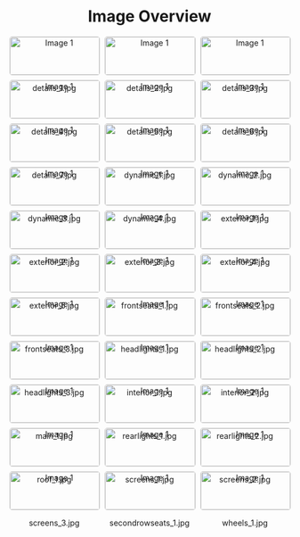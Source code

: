 <h1 style ="text-align: center;"> Image Overview </h1>
<div style="display: flex; flex-wrap: wrap; gap: 10px; justify-content: center;">
<div style="flex: 1 1 calc(33.333% - 20px); max-width: 300px; text-align: center;">
<img src="https://media.evkx.net/multimedia/models/porsche/taycan/taycan_turbo_cross_turismo/details_1_xst.jpg" alt="Image 1" style="width: 100%; border: 1px solid #ddd; border-radius: 5px;">
<p>details_1.jpg</p>
</div>
<div style="flex: 1 1 calc(33.333% - 20px); max-width: 300px; text-align: center;">
<img src="https://media.evkx.net/multimedia/models/porsche/taycan/taycan_turbo_cross_turismo/details_2_xst.jpg" alt="Image 1" style="width: 100%; border: 1px solid #ddd; border-radius: 5px;">
<p>details_2.jpg</p>
</div>
<div style="flex: 1 1 calc(33.333% - 20px); max-width: 300px; text-align: center;">
<img src="https://media.evkx.net/multimedia/models/porsche/taycan/taycan_turbo_cross_turismo/details_3_xst.jpg" alt="Image 1" style="width: 100%; border: 1px solid #ddd; border-radius: 5px;">
<p>details_3.jpg</p>
</div>
<div style="flex: 1 1 calc(33.333% - 20px); max-width: 300px; text-align: center;">
<img src="https://media.evkx.net/multimedia/models/porsche/taycan/taycan_turbo_cross_turismo/details_4_xst.jpg" alt="Image 1" style="width: 100%; border: 1px solid #ddd; border-radius: 5px;">
<p>details_4.jpg</p>
</div>
<div style="flex: 1 1 calc(33.333% - 20px); max-width: 300px; text-align: center;">
<img src="https://media.evkx.net/multimedia/models/porsche/taycan/taycan_turbo_cross_turismo/details_5_xst.jpg" alt="Image 1" style="width: 100%; border: 1px solid #ddd; border-radius: 5px;">
<p>details_5.jpg</p>
</div>
<div style="flex: 1 1 calc(33.333% - 20px); max-width: 300px; text-align: center;">
<img src="https://media.evkx.net/multimedia/models/porsche/taycan/taycan_turbo_cross_turismo/details_6_xst.jpg" alt="Image 1" style="width: 100%; border: 1px solid #ddd; border-radius: 5px;">
<p>details_6.jpg</p>
</div>
<div style="flex: 1 1 calc(33.333% - 20px); max-width: 300px; text-align: center;">
<img src="https://media.evkx.net/multimedia/models/porsche/taycan/taycan_turbo_cross_turismo/details_7_xst.jpg" alt="Image 1" style="width: 100%; border: 1px solid #ddd; border-radius: 5px;">
<p>details_7.jpg</p>
</div>
<div style="flex: 1 1 calc(33.333% - 20px); max-width: 300px; text-align: center;">
<img src="https://media.evkx.net/multimedia/models/porsche/taycan/taycan_turbo_cross_turismo/dynamic_1_xst.jpg" alt="Image 1" style="width: 100%; border: 1px solid #ddd; border-radius: 5px;">
<p>dynamic_1.jpg</p>
</div>
<div style="flex: 1 1 calc(33.333% - 20px); max-width: 300px; text-align: center;">
<img src="https://media.evkx.net/multimedia/models/porsche/taycan/taycan_turbo_cross_turismo/dynamic_2_xst.jpg" alt="Image 1" style="width: 100%; border: 1px solid #ddd; border-radius: 5px;">
<p>dynamic_2.jpg</p>
</div>
<div style="flex: 1 1 calc(33.333% - 20px); max-width: 300px; text-align: center;">
<img src="https://media.evkx.net/multimedia/models/porsche/taycan/taycan_turbo_cross_turismo/dynamic_3_xst.jpg" alt="Image 1" style="width: 100%; border: 1px solid #ddd; border-radius: 5px;">
<p>dynamic_3.jpg</p>
</div>
<div style="flex: 1 1 calc(33.333% - 20px); max-width: 300px; text-align: center;">
<img src="https://media.evkx.net/multimedia/models/porsche/taycan/taycan_turbo_cross_turismo/dynamic_4_xst.jpg" alt="Image 1" style="width: 100%; border: 1px solid #ddd; border-radius: 5px;">
<p>dynamic_4.jpg</p>
</div>
<div style="flex: 1 1 calc(33.333% - 20px); max-width: 300px; text-align: center;">
<img src="https://media.evkx.net/multimedia/models/porsche/taycan/taycan_turbo_cross_turismo/exterior_1_xst.jpg" alt="Image 1" style="width: 100%; border: 1px solid #ddd; border-radius: 5px;">
<p>exterior_1.jpg</p>
</div>
<div style="flex: 1 1 calc(33.333% - 20px); max-width: 300px; text-align: center;">
<img src="https://media.evkx.net/multimedia/models/porsche/taycan/taycan_turbo_cross_turismo/exterior_2_xst.jpg" alt="Image 1" style="width: 100%; border: 1px solid #ddd; border-radius: 5px;">
<p>exterior_2.jpg</p>
</div>
<div style="flex: 1 1 calc(33.333% - 20px); max-width: 300px; text-align: center;">
<img src="https://media.evkx.net/multimedia/models/porsche/taycan/taycan_turbo_cross_turismo/exterior_3_xst.jpg" alt="Image 1" style="width: 100%; border: 1px solid #ddd; border-radius: 5px;">
<p>exterior_3.jpg</p>
</div>
<div style="flex: 1 1 calc(33.333% - 20px); max-width: 300px; text-align: center;">
<img src="https://media.evkx.net/multimedia/models/porsche/taycan/taycan_turbo_cross_turismo/exterior_4_xst.jpg" alt="Image 1" style="width: 100%; border: 1px solid #ddd; border-radius: 5px;">
<p>exterior_4.jpg</p>
</div>
<div style="flex: 1 1 calc(33.333% - 20px); max-width: 300px; text-align: center;">
<img src="https://media.evkx.net/multimedia/models/porsche/taycan/taycan_turbo_cross_turismo/exterior_5_xst.jpg" alt="Image 1" style="width: 100%; border: 1px solid #ddd; border-radius: 5px;">
<p>exterior_5.jpg</p>
</div>
<div style="flex: 1 1 calc(33.333% - 20px); max-width: 300px; text-align: center;">
<img src="https://media.evkx.net/multimedia/models/porsche/taycan/taycan_turbo_cross_turismo/frontseats_1_xst.jpg" alt="Image 1" style="width: 100%; border: 1px solid #ddd; border-radius: 5px;">
<p>frontseats_1.jpg</p>
</div>
<div style="flex: 1 1 calc(33.333% - 20px); max-width: 300px; text-align: center;">
<img src="https://media.evkx.net/multimedia/models/porsche/taycan/taycan_turbo_cross_turismo/frontseats_2_xst.jpg" alt="Image 1" style="width: 100%; border: 1px solid #ddd; border-radius: 5px;">
<p>frontseats_2.jpg</p>
</div>
<div style="flex: 1 1 calc(33.333% - 20px); max-width: 300px; text-align: center;">
<img src="https://media.evkx.net/multimedia/models/porsche/taycan/taycan_turbo_cross_turismo/frontseats_3_xst.jpg" alt="Image 1" style="width: 100%; border: 1px solid #ddd; border-radius: 5px;">
<p>frontseats_3.jpg</p>
</div>
<div style="flex: 1 1 calc(33.333% - 20px); max-width: 300px; text-align: center;">
<img src="https://media.evkx.net/multimedia/models/porsche/taycan/taycan_turbo_cross_turismo/headlights_1_xst.jpg" alt="Image 1" style="width: 100%; border: 1px solid #ddd; border-radius: 5px;">
<p>headlights_1.jpg</p>
</div>
<div style="flex: 1 1 calc(33.333% - 20px); max-width: 300px; text-align: center;">
<img src="https://media.evkx.net/multimedia/models/porsche/taycan/taycan_turbo_cross_turismo/headlights_2_xst.jpg" alt="Image 1" style="width: 100%; border: 1px solid #ddd; border-radius: 5px;">
<p>headlights_2.jpg</p>
</div>
<div style="flex: 1 1 calc(33.333% - 20px); max-width: 300px; text-align: center;">
<img src="https://media.evkx.net/multimedia/models/porsche/taycan/taycan_turbo_cross_turismo/headlights_3_xst.jpg" alt="Image 1" style="width: 100%; border: 1px solid #ddd; border-radius: 5px;">
<p>headlights_3.jpg</p>
</div>
<div style="flex: 1 1 calc(33.333% - 20px); max-width: 300px; text-align: center;">
<img src="https://media.evkx.net/multimedia/models/porsche/taycan/taycan_turbo_cross_turismo/interior_1_xst.jpg" alt="Image 1" style="width: 100%; border: 1px solid #ddd; border-radius: 5px;">
<p>interior_1.jpg</p>
</div>
<div style="flex: 1 1 calc(33.333% - 20px); max-width: 300px; text-align: center;">
<img src="https://media.evkx.net/multimedia/models/porsche/taycan/taycan_turbo_cross_turismo/interior_2_xst.jpg" alt="Image 1" style="width: 100%; border: 1px solid #ddd; border-radius: 5px;">
<p>interior_2.jpg</p>
</div>
<div style="flex: 1 1 calc(33.333% - 20px); max-width: 300px; text-align: center;">
<img src="https://media.evkx.net/multimedia/models/porsche/taycan/taycan_turbo_cross_turismo/main_1_xst.jpg" alt="Image 1" style="width: 100%; border: 1px solid #ddd; border-radius: 5px;">
<p>main_1.jpg</p>
</div>
<div style="flex: 1 1 calc(33.333% - 20px); max-width: 300px; text-align: center;">
<img src="https://media.evkx.net/multimedia/models/porsche/taycan/taycan_turbo_cross_turismo/rearlights_1_xst.jpg" alt="Image 1" style="width: 100%; border: 1px solid #ddd; border-radius: 5px;">
<p>rearlights_1.jpg</p>
</div>
<div style="flex: 1 1 calc(33.333% - 20px); max-width: 300px; text-align: center;">
<img src="https://media.evkx.net/multimedia/models/porsche/taycan/taycan_turbo_cross_turismo/rearlights_2_xst.jpg" alt="Image 1" style="width: 100%; border: 1px solid #ddd; border-radius: 5px;">
<p>rearlights_2.jpg</p>
</div>
<div style="flex: 1 1 calc(33.333% - 20px); max-width: 300px; text-align: center;">
<img src="https://media.evkx.net/multimedia/models/porsche/taycan/taycan_turbo_cross_turismo/roof_1_xst.jpg" alt="Image 1" style="width: 100%; border: 1px solid #ddd; border-radius: 5px;">
<p>roof_1.jpg</p>
</div>
<div style="flex: 1 1 calc(33.333% - 20px); max-width: 300px; text-align: center;">
<img src="https://media.evkx.net/multimedia/models/porsche/taycan/taycan_turbo_cross_turismo/screens_1_xst.jpg" alt="Image 1" style="width: 100%; border: 1px solid #ddd; border-radius: 5px;">
<p>screens_1.jpg</p>
</div>
<div style="flex: 1 1 calc(33.333% - 20px); max-width: 300px; text-align: center;">
<img src="https://media.evkx.net/multimedia/models/porsche/taycan/taycan_turbo_cross_turismo/screens_2_xst.jpg" alt="Image 1" style="width: 100%; border: 1px solid #ddd; border-radius: 5px;">
<p>screens_2.jpg</p>
</div>
<div style="flex: 1 1 calc(33.333% - 20px); max-width: 300px; text-align: center;">
<img src="https://media.evkx.net/multimedia/models/porsche/taycan/taycan_turbo_cross_turismo/screens_3_xst.jpg" alt="Image 1" style="width: 100%; border: 1px solid #ddd; border-radius: 5px;">
<p>screens_3.jpg</p>
</div>
<div style="flex: 1 1 calc(33.333% - 20px); max-width: 300px; text-align: center;">
<img src="https://media.evkx.net/multimedia/models/porsche/taycan/taycan_turbo_cross_turismo/secondrowseats_1_xst.jpg" alt="Image 1" style="width: 100%; border: 1px solid #ddd; border-radius: 5px;">
<p>secondrowseats_1.jpg</p>
</div>
<div style="flex: 1 1 calc(33.333% - 20px); max-width: 300px; text-align: center;">
<img src="https://media.evkx.net/multimedia/models/porsche/taycan/taycan_turbo_cross_turismo/wheels_1_xst.jpg" alt="Image 1" style="width: 100%; border: 1px solid #ddd; border-radius: 5px;">
<p>wheels_1.jpg</p>
</div>
</div>
